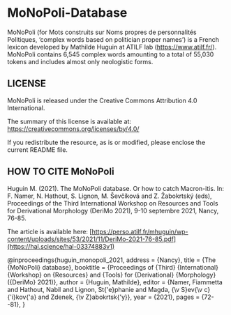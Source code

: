# MoNoPoli-Database
MoNoPoli (for Mots construits sur Noms propres de personnalités Politiques, ‘complex words based on politician proper names’) is a French lexicon developed by Mathilde Huguin at ATILF lab (https://www.atilf.fr/). MoNoPoli contains 6,545 complex words amounting to a total of 55,030 tokens and includes almost only neologistic forms.

## LICENSE

MoNoPoli is released under the Creative Commons Attribution 4.0 International.

The summary of this license is available at:
https://creativecommons.org/licenses/by/4.0/

If you redistribute the resource, as is or modified, please enclose the current README file.


## HOW TO CITE MoNoPoli

Huguin M. (2021). The MoNoPoli database. Or how to catch Macron-itis. In: F. Namer, N. Hathout, S. Lignon, M. Ševčíková and Z. Žabokrtský (eds), Proceedings of the Third International Workshop on Resources and Tools for Derivational Morphology (DeriMo 2021), 9-10 septembre 2021, Nancy, 76-85.


The article is available here:
[https://perso.atilf.fr/mhuguin/wp-content/uploads/sites/53/2021/11/DeriMo-2021-76-85.pdf](https://hal.science/hal-03374883v1)

@inproceedings{huguin_monopoli_2021,
	address = {Nancy},
	title = {The {MoNoPoli} database},
	booktitle = {Proceedings of {Third} {International} {Workshop} on {Resources} and {Tools} for {Derivational} {Morphology} ({DeriMo} 2021)},
	author = {Huguin, Mathilde},
	editor = {Namer, Fiammetta and Hathout, Nabil and Lignon, St{\'e}phanie and Magda, {\v S}ev{\v c}{\'i}kov{\'a} and Zdenek, {\v Z}abokrtsk{\'y}},
	year = {2021},
	pages = {72--81},
}
